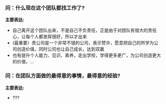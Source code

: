 ### 问：什么现在这个团队都找工作了?
**主要表达:**  
* 自己离开这个团队出来，不是自己不负责任，正是由于对团队有很大的责任心，让每个人都发挥很好，所以才出来  
* (最重要）贵公司是一个非常不错的公司，表示赞许，愿意把自己的所学为公司创造价值，同时公司也让自己成长，达到双赢  
* 也有提升个人能力、见识、素养，走出学校，学得更多更广，为公司创造更大的价值，... 

### 问：在团队方面做的最得意的事情，最得意的经验?
**主要表达:**  
* ???
